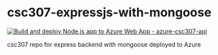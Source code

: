# csc307-expressjs-with-mongoose

[![Build and deploy Node.js app to Azure Web App - azure-csc307-api](https://github.com/CPSECapstone/azure-csc307-expressjs-with-mongoose/actions/workflows/ci-cd_azure-csc307-api.yml/badge.svg?branch=ci-cd)](https://github.com/CPSECapstone/azure-csc307-expressjs-with-mongoose/actions/workflows/ci-cd_azure-csc307-api.yml)

csc307 repo for express backend with mongoose deployed to Azure
